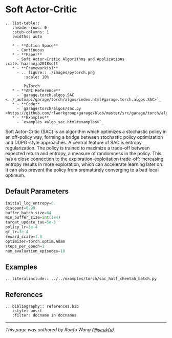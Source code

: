 # Soft Actor-Critic

```eval_rst
.. list-table::
   :header-rows: 0
   :stub-columns: 1
   :widths: auto

   * - **Action Space**
     - Continuous
   * - **Paper**
     - Soft Actor-Critic Algorithms and Applications :cite:`haarnoja2018soft`
   * - **Framework(s)**
     - .. figure:: ./images/pytorch.png
        :scale: 10%

        PyTorch
   * - **API Reference**
     - `garage.torch.algos.SAC <../_autoapi/garage/torch/algos/index.html#garage.torch.algos.SAC>`_
   * - **Code**
     - `garage/torch/algos/sac.py <https://github.com/rlworkgroup/garage/blob/master/src/garage/torch/algos/sac.py>`_
   * - **Examples**
     - `examples <algo_sac.html#examples>`_
```

Soft Actor-Critic (SAC) is an algorithm which optimizes a stochastic policy in
an off-policy way, forming a bridge between stochastic policy optimization and
DDPG-style approaches. A central feature of SAC is entropy regularization. The
policy is trained to maximize a trade-off between expected return and entropy,
a measure of randomness in the policy. This has a close connection to the
exploration-exploitation trade-off: increasing entropy results in more
exploration, which can accelerate learning later on. It can also prevent the
policy from prematurely converging to a bad local optimum.

## Default Parameters

```python
initial_log_entropy=0.
discount=0.99
buffer_batch_size=64
min_buffer_size=int(1e4)
target_update_tau=5e-3
policy_lr=3e-4
qf_lr=3e-4
reward_scale=1.0
optimizer=torch.optim.Adam
steps_per_epoch=1
num_evaluation_episodes=10
```

## Examples

```eval_rst
.. literalinclude:: ../../examples/torch/sac_half_cheetah_batch.py
```

## References

```eval_rst
.. bibliography:: references.bib
   :style: unsrt
   :filter: docname in docnames
```

----

*This page was authored by Ruofu Wang ([@yeukfu](https://github.com/yeukfu)).*
